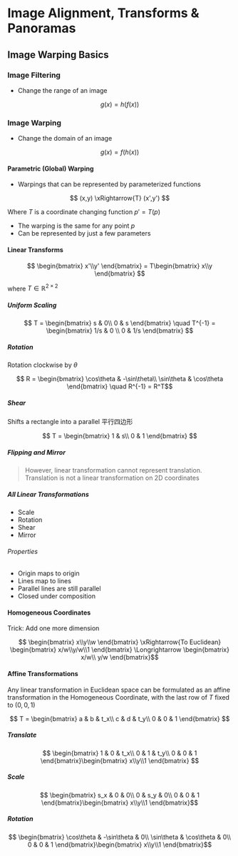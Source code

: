 # Image Alignment, Transforms & Panoramas

## Image Warping Basics

### Image Filtering

- Change the range of an image

$$ g(x) = h(f(x)) $$

### Image Warping

- Change the domain of an image

$$ g(x) = f(h(x)) $$

#### Parametric (Global) Warping

- Warpings that can be represented by parameterized functions

$$ (x,y) \xRightarrow{T} (x',y') $$

Where $T$ is a coordinate changing function $p' = T(p)$

- The warping is the same for any point $p$
- Can be represented by just a few parameters

#### Linear Transforms

$$ \begin{bmatrix}
    x'\\y'
\end{bmatrix} = T\begin{bmatrix}
    x\\y
\end{bmatrix} $$

where $T \in \mathbb{R}^{2\times 2}$

##### Uniform Scaling

$$ T = \begin{bmatrix}
    s & 0\\
    0 & s
\end{bmatrix} \quad T^{-1} = \begin{bmatrix}
    1/s & 0 \\
    0 & 1/s
\end{bmatrix} $$

##### Rotation

Rotation clockwise by $\theta$

$$ R = \begin{bmatrix}
    \cos\theta & -\sin\theta\\
    \sin\theta & \cos\theta
\end{bmatrix} \quad R^{-1} = R^T$$

##### Shear

Shifts a rectangle into a parallel 平行四边形

$$ T = \begin{bmatrix}
    1 & s\\
    0 & 1
\end{bmatrix} $$

##### Flipping and Mirror

> However, linear transformation cannot represent translation. Translation is not a linear transformation on 2D coordinates

##### All Linear Transformations

- Scale
- Rotation
- Shear
- Mirror

###### Properties

- Origin maps to origin
- Lines map to lines
- Parallel lines are still parallel
- Closed under composition

#### Homogeneous Coordinates

Trick: Add one more dimension

$$ \begin{bmatrix}
    x\\y\\w
\end{bmatrix} \xRightarrow{To Euclidean} \begin{bmatrix}
    x/w\\y/w\\1
\end{bmatrix} \Longrightarrow \begin{bmatrix}
    x/w\\
    y/w
\end{bmatrix}$$

#### Affine Transformations

Any linear transformation in Euclidean space can be formulated as an affine transformation in the Homogeneous Coordinate, with the last row of $T$ fixed to $(0,0,1)$

$$ T = \begin{bmatrix}
    a & b & t_x\\
    c & d & t_y\\
    0 & 0 & 1
\end{bmatrix} $$

##### Translate

$$ \begin{bmatrix}
    1 & 0 & t_x\\
    0 & 1 & t_y\\
    0 & 0 & 1
\end{bmatrix}\begin{bmatrix}
    x\\y\\1
\end{bmatrix} $$

##### Scale

$$ \begin{bmatrix}
    s_x & 0 & 0\\
    0 & s_y & 0\\
    0 & 0 & 1
\end{bmatrix}\begin{bmatrix}
    x\\y\\1
\end{bmatrix}$$

##### Rotation

$$ \begin{bmatrix}
    \cos\theta & -\sin\theta & 0\\
    \sin\theta & \cos\theta & 0\\
    0 & 0 & 1
\end{bmatrix}\begin{bmatrix}
    x\\y\\1
\end{bmatrix}$$
